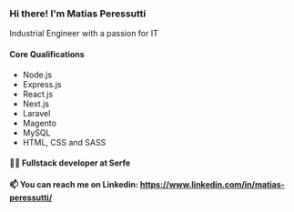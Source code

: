 ### Hi there! I'm Matias Peressutti
Industrial Engineer with a passion for IT

#### Core Qualifications
- Node.js
- Express.js
- React.js
- Next.js
- Laravel
- Magento
- MySQL
- HTML, CSS and SASS


#### 👨‍💻 Fullstack developer at Serfe
#### 📫 You can reach me on Linkedin: https://www.linkedin.com/in/matias-peressutti/

